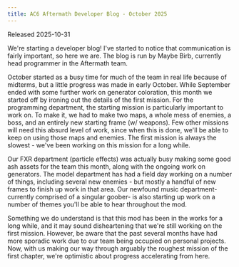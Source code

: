 ```yaml
---
title: AC6 Aftermath Developer Blog - October 2025
---
```

Released 2025-10-31

We're starting a developer blog! I've started to notice that communication is fairly important, so here we are.
The blog is run by Maybe Birb, currently head programmer in the Aftermath team.

  October started as a busy time for much of the team in real life because of midterms, but a little progress was made in early October. While September ended with some further work on generator coloration, this month we started off by ironing out the details of the first mission.
  For the programming department, the starting mission is particularly important to work on. To make it, we had to make two maps, a whole mess of enemies, a boss, and an entirely new starting frame (w/ weapons). Few other missions will need this absurd level of work, since when this is done, we'll be able to keep on using those maps and enemies. The first mission is always the slowest - we've been working on this mission for a long while.

  Our FXR department (particle effects) was actually busy making some good ash assets for the team this month, along with the ongoing work on generators. The model department has had a field day working on a number of things, including several new enemies - but mostly a handful of new frames to finish up work in that area. Our newfound music department- currently comprised of a singular goober- is also starting up work on a number of themes you'll be able to hear throughout the mod.

  Something we do understand is that this mod has been in the works for a long while, and it may sound disheartening that we're still working on the first mission. However, be aware that the past several months have had more sporadic work due to our team being occupied on personal projects. Now, with us making our way through arguably the roughest mission of the first chapter, we're optimistic about progress accelerating from here.
